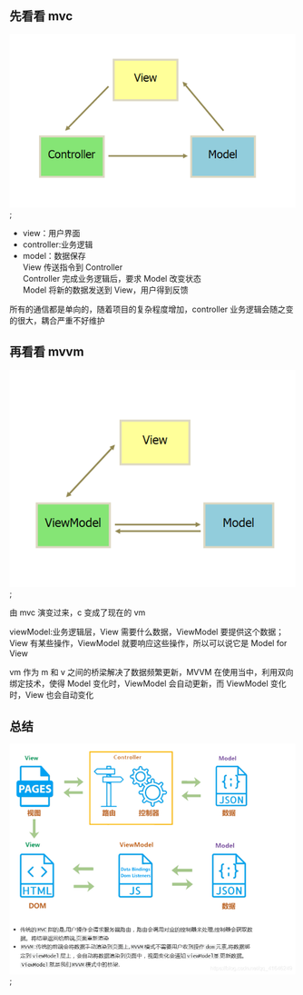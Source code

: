## 先看看 mvc

![avatar](img/01.png);

- view：用户界面
- controller:业务逻辑
- model：数据保存  
  View 传送指令到 Controller  
  Controller 完成业务逻辑后，要求 Model 改变状态  
  Model 将新的数据发送到 View，用户得到反馈

所有的通信都是单向的，随着项目的复杂程度增加，controller 业务逻辑会随之变的很大，耦合严重不好维护

## 再看看 mvvm

![avatar](img/02.png);

由 mvc 演变过来，c 变成了现在的 vm

viewModel:业务逻辑层，View 需要什么数据，ViewModel 要提供这个数据；View 有某些操作，ViewModel 就要响应这些操作，所以可以说它是 Model for View

vm 作为 m 和 v 之间的桥梁解决了数据频繁更新，MVVM 在使用当中，利用双向绑定技术，使得 Model 变化时，ViewModel 会自动更新，而 ViewModel 变化时，View 也会自动变化

## 总结

![avatar](img/mvvm.png);
